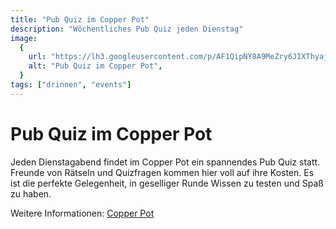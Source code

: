 ```yaml
---
title: "Pub Quiz im Copper Pot"
description: "Wöchentliches Pub Quiz jeden Dienstag"
image:
  {
    url: "https://lh3.googleusercontent.com/p/AF1QipNY8A9MeZry6JIXThyajJpaMhaZ379XTNu9cFr_=s1360-w1360-h1020",
    alt: "Pub Quiz im Copper Pot",
  }
tags: ["drinnen", "events"]
---
```


# Pub Quiz im Copper Pot

Jeden Dienstagabend findet im Copper Pot ein spannendes Pub Quiz statt. Freunde von Rätseln und Quizfragen kommen hier voll auf ihre Kosten. Es ist die perfekte Gelegenheit, in geselliger Runde Wissen zu testen und Spaß zu haben.

Weitere Informationen: [Copper Pot](https://www.facebook.com/CopperPotCologne/)
